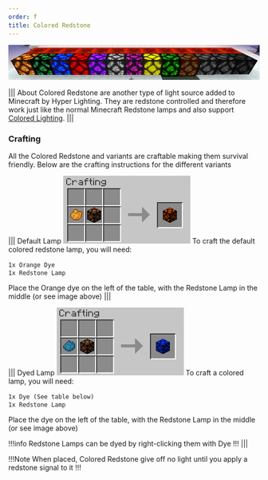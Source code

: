 ```yaml
---
order: f
title: Colored Redstone
---
```

![Colored Redstone](../../img/colored-redstone.png)

||| About
Colored Redstone are another type of light source added to Minecraft by Hyper Lighting. They are redstone controlled and therefore work just like the normal Minecraft Redstone lamps and also support [Colored Lighting](../integrations.md).
|||

### Crafting
All the Colored Redstone and variants are craftable making them survival friendly. Below are the crafting instructions for the different variants

||| Default Lamp
![Crafting Recipe](../../img/colored-redstone-crafting_default.png)
To craft the default colored redstone lamp, you will need:

    1x Orange Dye
    1x Redstone Lamp

Place the Orange dye on the left of the table, with the Redstone Lamp in the middle (or see image above)
|||

||| Dyed Lamp
![Crafting Recipe](../../img/colored-redstone-crafting_colored.png)
To craft a colored lamp, you will need:

    1x Dye (See table below)
    1x Redstone Lamp

Place the dye on the left of the table, with the Redstone Lamp in the middle (or see image above)

!!!info
Redstone Lamps can be dyed by right-clicking them with Dye
!!!
|||

!!!Note
When placed, Colored Redstone give off no light until you apply a redstone signal to it
!!!

